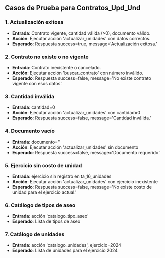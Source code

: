 ## Casos de Prueba para Contratos_Upd_Und

### 1. Actualización exitosa
- **Entrada**: Contrato vigente, cantidad válida (>0), documento válido.
- **Acción**: Ejecutar acción 'actualizar_unidades' con datos correctos.
- **Esperado**: Respuesta success=true, message='Actualización exitosa.'

### 2. Contrato no existe o no vigente
- **Entrada**: Contrato inexistente o cancelado.
- **Acción**: Ejecutar acción 'buscar_contrato' con número inválido.
- **Esperado**: Respuesta success=false, message='No existe contrato vigente con esos datos.'

### 3. Cantidad inválida
- **Entrada**: cantidad=0
- **Acción**: Ejecutar acción 'actualizar_unidades' con cantidad=0
- **Esperado**: Respuesta success=false, message='Cantidad inválida.'

### 4. Documento vacío
- **Entrada**: documento=''
- **Acción**: Ejecutar acción 'actualizar_unidades' sin documento
- **Esperado**: Respuesta success=false, message='Documento requerido.'

### 5. Ejercicio sin costo de unidad
- **Entrada**: ejercicio sin registro en ta_16_unidades
- **Acción**: Ejecutar acción 'actualizar_unidades' con ejercicio inexistente
- **Esperado**: Respuesta success=false, message='No existe costo de unidad para el ejercicio actual.'

### 6. Catálogo de tipos de aseo
- **Entrada**: acción 'catalogo_tipo_aseo'
- **Esperado**: Lista de tipos de aseo

### 7. Catálogo de unidades
- **Entrada**: acción 'catalogo_unidades', ejercicio=2024
- **Esperado**: Lista de unidades para el ejercicio 2024
